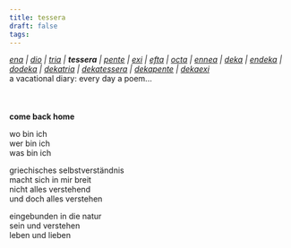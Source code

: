 ```yaml
---
title: tessera
draft: false
tags:
---
```

*[ena](/literatur/rov/ena) &#124; [dio](/literatur/rov/dio) &#124; [tria](/literatur/rov/tria) &#124; **tessera** &#124; [pente](/literatur/rov/pente) &#124; [exi](/literatur/rov/exi) &#124; [efta](/literatur/rov/efta) &#124; [octa](/literatur/rov/octa) &#124; [ennea](/literatur/rov/ennea) &#124; [deka](/literatur/rov/deka) &#124; [endeka](/literatur/rov/endeka) &#124; [dodeka](/literatur/rov/dodeka) &#124; [dekatria](/literatur/rov/dekatria) &#124; [dekatessera](/literatur/rov/dekatessera) &#124; [dekapente](/literatur/rov/dekapente) &#124; [dekaexi](/literatur/rov/dekaexi)*  
	a vacational diary: every day a poem...  
&nbsp;  
&nbsp;  
&nbsp;    
**come back home**  
  
wo bin ich  
wer bin ich  
was bin ich  
  
griechisches selbstverständnis  
macht sich in mir breit  
nicht alles verstehend  
und doch alles verstehen  
  
eingebunden in die natur  
sein und verstehen  
leben und lieben